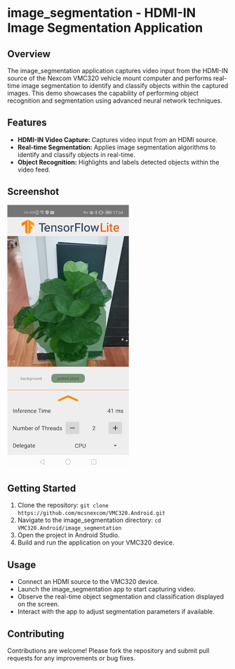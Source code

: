 # image_segmentation - HDMI-IN Image Segmentation Application

## Overview

The image_segmentation application captures video input from the HDMI-IN source of the Nexcom VMC320 vehicle mount computer and performs real-time image segmentation to identify and classify objects within the captured images. This demo showcases the capability of performing object recognition and segmentation using advanced neural network techniques.

## Features

- **HDMI-IN Video Capture:** Captures video input from an HDMI source.
- **Real-time Segmentation:** Applies image segmentation algorithms to identify and classify objects in real-time.
- **Object Recognition:** Highlights and labels detected objects within the video feed.

## Screenshot

![image_segmentation Screenshot](screenshot1.jpg)

## Getting Started

1. Clone the repository: `git clone https://github.com/mcsnexcom/VMC320.Android.git`
2. Navigate to the image_segmentation directory: `cd VMC320.Android/image_segmentation`
3. Open the project in Android Studio.
4. Build and run the application on your VMC320 device.

## Usage

- Connect an HDMI source to the VMC320 device.
- Launch the image_segmentation app to start capturing video.
- Observe the real-time object segmentation and classification displayed on the screen.
- Interact with the app to adjust segmentation parameters if available.

## Contributing

Contributions are welcome! Please fork the repository and submit pull requests for any improvements or bug fixes.

